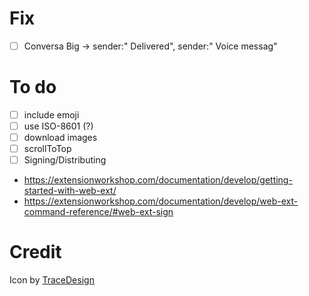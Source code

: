 # Fix
- [ ] Conversa Big -> sender:" Delivered", sender:" Voice messag"

# To do
- [ ] include emoji
- [ ] use ISO-8601 (?)
- [ ] download images
- [ ] scrollToTop
- [ ] Signing/Distributing
- https://extensionworkshop.com/documentation/develop/getting-started-with-web-ext/
- https://extensionworkshop.com/documentation/develop/web-ext-command-reference/#web-ext-sign

# Credit
Icon by [TraceDesign](https://www.deviantart.com/tracedesign/art/WhatsApp-Desktop-App-icon-for-macOS-666581871)
